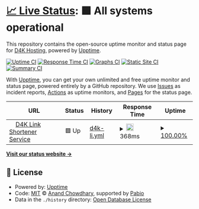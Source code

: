 # [📈 Live Status](https://d4kli.d4kstatus.net): <!--live status--> **🟩 All systems operational**

This repository contains the open-source uptime monitor and status page for [D4K Hosting](www.d4khosting.ca), powered by [Upptime](https://github.com/upptime/upptime).

[![Uptime CI](https://github.com/d4khosting/uptime-d4k-li/workflows/Uptime%20CI/badge.svg)](https://github.com/d4khosting/uptime-d4k-li/actions?query=workflow%3A%22Uptime+CI%22)
[![Response Time CI](https://github.com/d4khosting/uptime-d4k-li/workflows/Response%20Time%20CI/badge.svg)](https://github.com/d4khosting/uptime-d4k-li/actions?query=workflow%3A%22Response+Time+CI%22)
[![Graphs CI](https://github.com/d4khosting/uptime-d4k-li/workflows/Graphs%20CI/badge.svg)](https://github.com/d4khosting/uptime-d4k-li/actions?query=workflow%3A%22Graphs+CI%22)
[![Static Site CI](https://github.com/d4khosting/uptime-d4k-li/workflows/Static%20Site%20CI/badge.svg)](https://github.com/d4khosting/uptime-d4k-li/actions?query=workflow%3A%22Static+Site+CI%22)
[![Summary CI](https://github.com/d4khosting/uptime-d4k-li/workflows/Summary%20CI/badge.svg)](https://github.com/d4khosting/uptime-d4k-li/actions?query=workflow%3A%22Summary+CI%22)

With [Upptime](https://upptime.js.org), you can get your own unlimited and free uptime monitor and status page, powered entirely by a GitHub repository. We use [Issues](https://github.com/d4khosting/uptime-d4k-li/issues) as incident reports, [Actions](https://github.com/d4khosting/uptime-d4k-li/actions) as uptime monitors, and [Pages](https://d4kli.d4kstatus.net) for the status page.

<!--start: status pages-->
<!-- This summary is generated by Upptime (https://github.com/upptime/upptime) -->
<!-- Do not edit this manually, your changes will be overwritten -->
<!-- prettier-ignore -->
| URL | Status | History | Response Time | Uptime |
| --- | ------ | ------- | ------------- | ------ |
| <img alt="" src="https://d4khosting.github.io/uptime-assets/images/d4k-hosting-favicon.svg" height="13"> [D4K Link Shortener Service](https://d4k.li) | 🟩 Up | [d4k-li.yml](https://github.com/d4khosting/uptime-d4k-li/commits/HEAD/history/d4k-li.yml) | <details><summary><img alt="Response time graph" src="./graphs/d4k-li/response-time-week.png" height="20"> 368ms</summary><br><a href="https://d4kli.d4kstatus.net/history/d4k-li"><img alt="Response time 396" src="https://img.shields.io/endpoint?url=https%3A%2F%2Fraw.githubusercontent.com%2Fd4khosting%2Fuptime-d4k-li%2FHEAD%2Fapi%2Fd4k-li%2Fresponse-time.json"></a><br><a href="https://d4kli.d4kstatus.net/history/d4k-li"><img alt="24-hour response time 217" src="https://img.shields.io/endpoint?url=https%3A%2F%2Fraw.githubusercontent.com%2Fd4khosting%2Fuptime-d4k-li%2FHEAD%2Fapi%2Fd4k-li%2Fresponse-time-day.json"></a><br><a href="https://d4kli.d4kstatus.net/history/d4k-li"><img alt="7-day response time 368" src="https://img.shields.io/endpoint?url=https%3A%2F%2Fraw.githubusercontent.com%2Fd4khosting%2Fuptime-d4k-li%2FHEAD%2Fapi%2Fd4k-li%2Fresponse-time-week.json"></a><br><a href="https://d4kli.d4kstatus.net/history/d4k-li"><img alt="30-day response time 396" src="https://img.shields.io/endpoint?url=https%3A%2F%2Fraw.githubusercontent.com%2Fd4khosting%2Fuptime-d4k-li%2FHEAD%2Fapi%2Fd4k-li%2Fresponse-time-month.json"></a><br><a href="https://d4kli.d4kstatus.net/history/d4k-li"><img alt="1-year response time 396" src="https://img.shields.io/endpoint?url=https%3A%2F%2Fraw.githubusercontent.com%2Fd4khosting%2Fuptime-d4k-li%2FHEAD%2Fapi%2Fd4k-li%2Fresponse-time-year.json"></a></details> | <details><summary><a href="https://d4kli.d4kstatus.net/history/d4k-li">100.00%</a></summary><a href="https://d4kli.d4kstatus.net/history/d4k-li"><img alt="All-time uptime 100.00%" src="https://img.shields.io/endpoint?url=https%3A%2F%2Fraw.githubusercontent.com%2Fd4khosting%2Fuptime-d4k-li%2FHEAD%2Fapi%2Fd4k-li%2Fuptime.json"></a><br><a href="https://d4kli.d4kstatus.net/history/d4k-li"><img alt="24-hour uptime 100.00%" src="https://img.shields.io/endpoint?url=https%3A%2F%2Fraw.githubusercontent.com%2Fd4khosting%2Fuptime-d4k-li%2FHEAD%2Fapi%2Fd4k-li%2Fuptime-day.json"></a><br><a href="https://d4kli.d4kstatus.net/history/d4k-li"><img alt="7-day uptime 100.00%" src="https://img.shields.io/endpoint?url=https%3A%2F%2Fraw.githubusercontent.com%2Fd4khosting%2Fuptime-d4k-li%2FHEAD%2Fapi%2Fd4k-li%2Fuptime-week.json"></a><br><a href="https://d4kli.d4kstatus.net/history/d4k-li"><img alt="30-day uptime 100.00%" src="https://img.shields.io/endpoint?url=https%3A%2F%2Fraw.githubusercontent.com%2Fd4khosting%2Fuptime-d4k-li%2FHEAD%2Fapi%2Fd4k-li%2Fuptime-month.json"></a><br><a href="https://d4kli.d4kstatus.net/history/d4k-li"><img alt="1-year uptime 100.00%" src="https://img.shields.io/endpoint?url=https%3A%2F%2Fraw.githubusercontent.com%2Fd4khosting%2Fuptime-d4k-li%2FHEAD%2Fapi%2Fd4k-li%2Fuptime-year.json"></a></details>

<!--end: status pages-->

[**Visit our status website →**](https://d4kli.d4kstatus.net)

## 📄 License

- Powered by: [Upptime](https://github.com/upptime/upptime)
- Code: [MIT](./LICENSE) © [Anand Chowdhary](https://anandchowdhary.com), supported by [Pabio](https://pabio.com)
- Data in the `./history` directory: [Open Database License](https://opendatacommons.org/licenses/odbl/1-0/)
